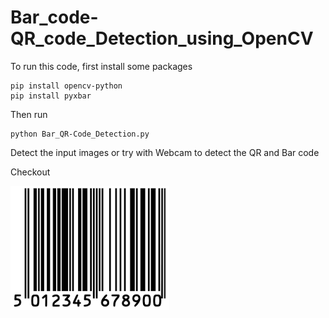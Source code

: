 # Bar_code-QR_code_Detection_using_OpenCV

To run this code,
first install some packages
```
pip install opencv-python
pip install pyxbar
```

Then run
```
python Bar_QR-Code_Detection.py
```

Detect the input images or try with Webcam to detect the QR and Bar code

Checkout 

![Image](https://github.com/Gangadharbhuvan/Machine_Learning-Projects/blob/master/OpenCV%20Projects/Bar_code-QR_code_Detection_using_OpenCV/data/bar_code/bar-code_2.png)
